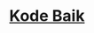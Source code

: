 <h1 align="center">
  <a href="https://fervent-einstein-27954c.netlify.com/)">
    Kode Baik
  </a>
</h1>
